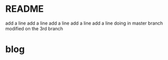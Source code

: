 # README
add a line
add a line
add a line
add a line
add a line
doing in master branch
modified on the 3rd branch
# blog
